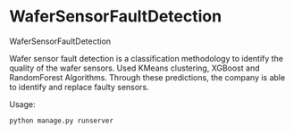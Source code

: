 # WaferSensorFaultDetection
WaferSensorFaultDetection

Wafer sensor fault detection is a classification methodology to identify the quality of the wafer sensors. Used
KMeans clustering, XGBoost and RandomForest Algorithms. Through these predictions, the company is able to
identify and replace faulty sensors.


Usage:
```bash
python manage.py runserver 
```
